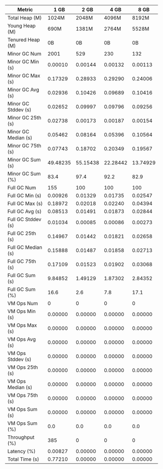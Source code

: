 | Metric | 1 GB | 2 GB | 4 GB | 8 GB |
|------|----|----|----|----|
| Total Heap (M) | 1024M | 2048M | 4096M | 8192M |
| Young Heap (M) | 690M | 1381M | 2764M | 5528M |
| Tenured Heap (M) | 0B | 0B | 0B | 0B |
| Minor GC Num | 2001 | 529 | 230 | 132 |
| Minor GC Min (s) | 0.00010 | 0.00144 | 0.00132 | 0.00113 |
| Minor GC Max (s) | 0.17329 | 0.28933 | 0.29290 | 0.24006 |
| Minor GC Avg (s) | 0.02936 | 0.10426 | 0.09689 | 0.10416 |
| Minor GC Stddev (s) | 0.02652 | 0.09997 | 0.09796 | 0.09256 |
| Minor GC 25th (s) | 0.02738 | 0.00173 | 0.00187 | 0.00154 |
| Minor GC Median (s) | 0.05462 | 0.08164 | 0.05396 | 0.10564 |
| Minor GC 75th (s) | 0.07743 | 0.18702 | 0.20349 | 0.19567 |
| Minor GC Sum (s) | 49.48235 | 55.15438 | 22.28442 | 13.74929 |
| Minor GC Sum (%) | 83.4 | 97.4 | 92.2 | 82.9 |
| Full GC Num | 155 | 100 | 100 | 100 |
| Full GC Min (s) | 0.00926 | 0.01329 | 0.01735 | 0.02547 |
| Full GC Max (s) | 0.18972 | 0.02018 | 0.02240 | 0.04394 |
| Full GC Avg (s) | 0.08513 | 0.01491 | 0.01873 | 0.02844 |
| Full GC Stddev (s) | 0.01034 | 0.00085 | 0.00086 | 0.00273 |
| Full GC 25th (s) | 0.14967 | 0.01442 | 0.01821 | 0.02658 |
| Full GC Median (s) | 0.15888 | 0.01487 | 0.01858 | 0.02713 |
| Full GC 75th (s) | 0.17109 | 0.01523 | 0.01902 | 0.03068 |
| Full GC Sum (s) | 9.84852 | 1.49129 | 1.87302 | 2.84352 |
| Full GC Sum (%) | 16.6 | 2.6 | 7.8 | 17.1 |
| VM Ops Num | 0 | 0 | 0 | 0 |
| VM Ops Min (s) | 0.00000 | 0.00000 | 0.00000 | 0.00000 |
| VM Ops Max (s) | 0.00000 | 0.00000 | 0.00000 | 0.00000 |
| VM Ops Avg (s) | 0.00000 | 0.00000 | 0.00000 | 0.00000 |
| VM Ops Stddev (s) | 0.00000 | 0.00000 | 0.00000 | 0.00000 |
| VM Ops 25th (s) | 0.00000 | 0.00000 | 0.00000 | 0.00000 |
| VM Ops Median (s) | 0.00000 | 0.00000 | 0.00000 | 0.00000 |
| VM Ops 75th (s) | 0.00000 | 0.00000 | 0.00000 | 0.00000 |
| VM Ops Sum (s) | 0.00000 | 0.00000 | 0.00000 | 0.00000 |
| VM Ops Sum (%) | 0.0 | 0.0 | 0.0 | 0.0 |
| Throughput (%) | 385 | 0 | 0 | 0 |
| Latency (%) | 0.00827 | 0.00000 | 0.00000 | 0.00000 |
| Total Time (s) | 0.77210 | 0.00000 | 0.00000 | 0.00000 |
